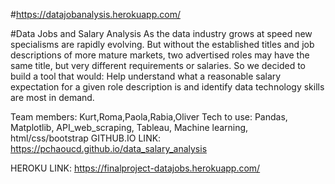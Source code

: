#https://datajobanalysis.herokuapp.com/



#Data Jobs and Salary Analysis As the data industry grows at speed new specialisms are rapidly evolving. But without the established titles and job descriptions of more mature markets, two advertised roles may have the same title, but very different requirements or salaries.
So we decided to build a tool that would: Help understand what a reasonable salary expectation for a given role description is and identify data technology skills are most in demand.

Team members: Kurt,Roma,Paola,Rabia,Oliver
Tech to use: Pandas, Matplotlib, API_web_scraping, Tableau, Machine learning, html/css/bootstrap
GITHUB.IO LINK: https://pchaoucd.github.io/data_salary_analysis

HEROKU LINK: https://finalproject-datajobs.herokuapp.com/
